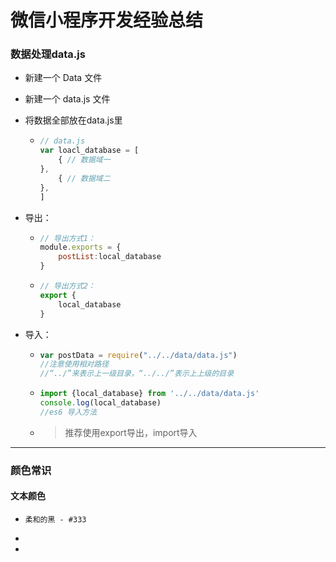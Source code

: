 # 微信小程序开发经验总结

### 数据处理data.js

- 新建一个 Data 文件

- 新建一个 data.js 文件

- 将数据全部放在data.js里

  - ```javascript
    // data.js
    var loacl_database = [
        { // 数据域一
    },
        { // 数据域二
    },
    ]
    ```

- 导出：

  - ```javascript
    // 导出方式1：
    module.exports = {
        postList:local_database 
    }
    ```

  - ```javascript
    // 导出方式2：
    export {
    	local_database
    }
    ```

- 导入：

  - ```javascript
    var postData = require("../../data/data.js")
    //注意使用相对路径
    //“../”来表示上一级目录，“../../”表示上上级的目录
    ```

  - ```javascript
    import {local_database} from '../../data/data.js'
    console.log(local_database)
    //es6 导入方法
    ```

  - > 推荐使用export导出，import导入



<hr>





### 颜色常识

#### 文本颜色

- ```
  柔和的黑 - #333
  ```

- 

- 

